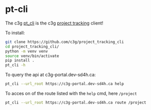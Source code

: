 # pt-cli
The c3g [pt_cli](https://github.com/c3g/project_tracking_cli) is the 
c3g [project tracking](https://github.com/c3g/project_tracking) client!

To install:

```bash
git clone https://github.com/c3g/project_tracking_cli
cd project_tracking_cli/
python -m venv venv
source venv/bin/activate
pip install .
pt_cli -h
```


To query the api at c3g-portal.dev-sd4h.ca:

```bash
pt_cli --url_root https://c3g-portal.dev-sd4h.ca help
```

To acces on of the route listed with the `help` cmd, here `/project`
```bash 
pt_cli --url_root https://c3g-portal.dev-sd4h.ca route /project
```
